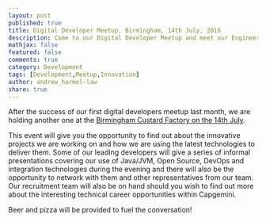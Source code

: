 ```yaml
---
layout: post
published: true
title: Digital Developer Meetup, Birmingham, 14th July, 2016
description: Come to our Digital Developer Meetup and meet our Engineering Teams.
mathjax: false
featured: false
comments: true
category: Development
tags: [Development,Meetup,Innovation]
author: andrew_harmel-law
share: true
---
```


After the success of our first digital developers meetup last month, we are holding another one at the [Birmingham Custard Factory on the 14th July](https://digitalmeetupinbirmingham.eventbrite.co.uk).  

This event will give you the opportunity to find out about the innovative projects we are working on and how we are using the latest technologies to deliver them. Some of our leading developers will give a series of informal presentations covering our use of Java/JVM, Open Source, DevOps and integration technologies during the evening and there will also be the opportunity to network with them and other representatives from our team. Our recruitment team will also be on hand should you wish to find out more about the interesting technical career opportunities within Capgemini. 

Beer and pizza will be provided to fuel the conversation!
